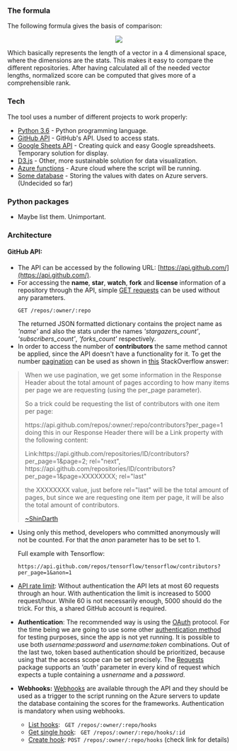 ### The formula
The following formula gives the basis of comparison:

<p align="center">

<img src="https://raw.githubusercontent.com/maraid/md_test/master/formula.png"/>

</p>

Which basically represents the length of a vector in a 4 dimensional space, where the dimensions are the stats. This makes it easy to compare the different repositories.
After having calculated all of the needed vector lengths, normalized score can be computed that gives more of a comprehensible rank.

### Tech

The tool uses a number of different projects to work properly:

  - [Python 3.6](https://www.python.org/) - Python programming language.
  - [GitHub API](https://developer.github.com/v3/) - GitHub's API. Used to access stats.
  - [Google Sheets API](https://developers.google.com/sheets/api/v3/) - Creating quick and easy Google spreadsheets. Temporary solution for display.
  - [D3.js](https://d3js.org/) - Other, more sustainable solution for data visualization.
  - [Azure functions](https://azure.microsoft.com/en-in/overview/serverless-computing/) - Azure cloud where the script will be running.
  - [Some database](#) - Storing the values with dates on Azure servers. (Undecided so far)

### Python packages
  - Maybe list them. Unimportant.

### Architecture

#### GitHub API:
  - The API can be accessed by the following URL: [https://api.github.com/](https://api.github.com/).
  - For accessing the **name**, **star**, **watch**, **fork** and **license** information of a repository through the API, simple [GET requests](https://developer.github.com/v3/repos/#get) can be used without any parameters.
    ```
    GET /repos/:owner/:repo
    ```
    The returned JSON formatted dictionary contains the project name as _'name'_ and also the stats under the names _'stargazers_count'_, _'subscribers_count'_, _'forks_count'_ respectively.
  - In order to access the number of **contributors** the same method cannot be applied, since the API doesn't have a functionality for it.
  To get the number [pagination](https://developer.github.com/v3/guides/traversing-with-pagination/) can be used as shown in [this](https://stackoverflow.com/a/44347632) StackOverflow answer:
  > When we use pagination, we get some information in the Response Header about the total amount of pages according to how many items per page we are requesting (using the per_page parameter).
  >
  >So a trick could be requesting the list of contributors with one item per page:
  >
  >https://<i></i>api.github.com/repos/:owner/:repo/contributors?per_page=1
  >doing this in our Response Header there will be a Link property with the following content:
  >
  >Link:https://<i></i>api.github.com/repositories/ID/contributors?per_page=1&page=2; rel="next", https://<i></i>api.github.com/repositories/ID/contributors?per_page=1&page=XXXXXXXX; rel="last"
  >
  >the XXXXXXXX value, just before rel="last" will be the total amount of pages, but since we are requesting one item per page, it will be also the total amount of contributors.
  >
  >[~ShinDarth](https://stackoverflow.com/users/3497671/shindarth)

  - Using only this method, developers who committed anonymously will not be counted. For that the _anon_ parameter has to be set to 1.

    Full example with Tensorflow:
    ```
    https://api.github.com/repos/tensorflow/tensorflow/contributors?per_page=1&anon=1
    ```

  - [API rate limit](https://developer.github.com/v3/#rate-limiting): Without authentication the API lets at most 60 requests through an hour. With authentication the limit is increased to
    5000 request/hour. While 60 is not necessarily enough, 5000 should do the trick. For this, a shared GitHub account is required.
  - **Authentication**: The recommended way is using the [OAuth](https://developer.github.com/v3/oauth_authorizations/#oauth-authorizations-api) protocol. For the time being we are going to use
    some other [authentication method](https://developer.github.com/v3/auth/#other-authentication-methods) for testing purposes, since the app is not yet running.
	It is possible to use both _username:password_ and _username:token_ combinations. Out of the last two, token based authentication should be prioritized, because using that the access scope can be set precisely.
    The [Requests](http://docs.python-requests.org/en/master/) package supports an _'auth'_ parameter in every kind of request which expects a tuple containing a _usnername_ and a _password_.
  - **Webhooks:** [Webhooks](https://developer.github.com/v3/repos/hooks/) are available through the API and they should be used as a trigger to the script running on the Azure servers to update the database containing the scores for the frameworks.  Authentication is mandatory when using webhooks.
  	- [List hooks](https://developer.github.com/v3/repos/hooks/#list-hooks): ``` GET /repos/:owner/:repo/hooks```
  	- [Get single hook](https://developer.github.com/v3/repos/hooks/#get-single-hook): ``` GET /repos/:owner/:repo/hooks/:id```
  	- [Create hook](https://developer.github.com/v3/repos/hooks/#create-a-hook): ```POST /repos/:owner/:repo/hooks``` (check link for details)